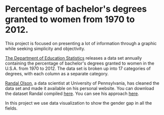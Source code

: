 # Percentage of bachelor's degrees granted to women from 1970 to 2012.

This project is focused on presenting a lot of information through a graphic while seeking simplicity and objectivity.

[The Department of Education Statistics](https://nces.ed.gov/programs/digest/2013menu_tables.asp) releases a data set annually containing the percentage of bachelor's degrees granted to women in the U.S.A. from 1970 to 2012. The data set is broken up into 17 categories of degrees, with each column as a separate category.

[Randal Olson](http://www.randalolson.com), a data scientist at University of Pennsylvania, has cleaned the data set and made it available on his personal website. You can download the dataset Randal compiled [here](http://www.randalolson.com/wp-content/uploads/percent-bachelors-degrees-women-usa.csv). You can see his approach [here](http://www.randalolson.com/2014/06/14/percentage-of-bachelors-degrees-conferred-to-women-by-major-1970-2012/).

In this project we use data visualization to show the gender gap in all the fields. 
